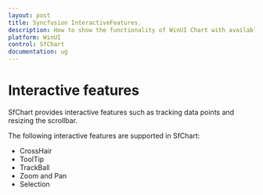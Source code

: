 ```yaml
---
layout: post
title: Syncfusion InteractiveFeatures.
description: How to show the functionality of WinUI Chart with available interaction options such as zooming, selecting, and tracking the data points.
platform: WinUI
control: SfChart
documentation: ug
---
```


# Interactive features

SfChart provides interactive features such as tracking data points and resizing the scrollbar.

The following interactive features are supported in SfChart:

* CrossHair
* ToolTip
* TrackBall
* Zoom and Pan
* Selection





